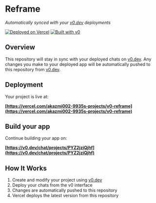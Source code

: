 # Reframe

*Automatically synced with your [v0.dev](https://v0.dev) deployments*

[![Deployed on Vercel](https://img.shields.io/badge/Deployed%20on-Vercel-black?style=for-the-badge&logo=vercel)](https://vercel.com/akazmi002-9935s-projects/v0-reframe)
[![Built with v0](https://img.shields.io/badge/Built%20with-v0.dev-black?style=for-the-badge)](https://v0.dev/chat/projects/PYZ2jziQjhf)

## Overview

This repository will stay in sync with your deployed chats on [v0.dev](https://v0.dev).
Any changes you make to your deployed app will be automatically pushed to this repository from [v0.dev](https://v0.dev).

## Deployment

Your project is live at:

**[https://vercel.com/akazmi002-9935s-projects/v0-reframe](https://vercel.com/akazmi002-9935s-projects/v0-reframe)**

## Build your app

Continue building your app on:

**[https://v0.dev/chat/projects/PYZ2jziQjhf](https://v0.dev/chat/projects/PYZ2jziQjhf)**

## How It Works

1. Create and modify your project using [v0.dev](https://v0.dev)
2. Deploy your chats from the v0 interface
3. Changes are automatically pushed to this repository
4. Vercel deploys the latest version from this repository